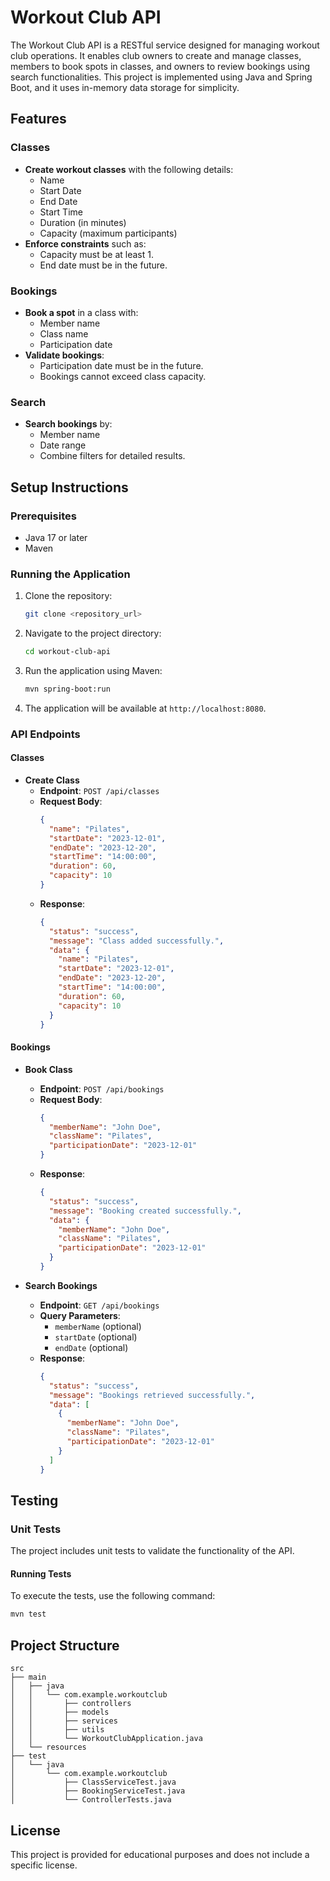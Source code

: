 # Workout Club API

The Workout Club API is a RESTful service designed for managing workout club operations. It enables club owners to create and manage classes, members to book spots in classes, and owners to review bookings using search functionalities. This project is implemented using Java and Spring Boot, and it uses in-memory data storage for simplicity.

## Features

### Classes
- **Create workout classes** with the following details:
    - Name
    - Start Date
    - End Date
    - Start Time
    - Duration (in minutes)
    - Capacity (maximum participants)
- **Enforce constraints** such as:
    - Capacity must be at least 1.
    - End date must be in the future.

### Bookings
- **Book a spot** in a class with:
    - Member name
    - Class name
    - Participation date
- **Validate bookings**:
    - Participation date must be in the future.
    - Bookings cannot exceed class capacity.

### Search
- **Search bookings** by:
    - Member name
    - Date range
    - Combine filters for detailed results.

## Setup Instructions

### Prerequisites
- Java 17 or later
- Maven

### Running the Application
1. Clone the repository:
   ```bash
   git clone <repository_url>
   ```
2. Navigate to the project directory:
   ```bash
   cd workout-club-api
   ```
3. Run the application using Maven:
   ```bash
   mvn spring-boot:run
   ```
4. The application will be available at `http://localhost:8080`.

### API Endpoints

#### Classes
- **Create Class**
    - **Endpoint**: `POST /api/classes`
    - **Request Body**:
      ```json
      {
        "name": "Pilates",
        "startDate": "2023-12-01",
        "endDate": "2023-12-20",
        "startTime": "14:00:00",
        "duration": 60,
        "capacity": 10
      }
      ```
    - **Response**:
      ```json
      {
        "status": "success",
        "message": "Class added successfully.",
        "data": {
          "name": "Pilates",
          "startDate": "2023-12-01",
          "endDate": "2023-12-20",
          "startTime": "14:00:00",
          "duration": 60,
          "capacity": 10
        }
      }
      ```

#### Bookings
- **Book Class**
    - **Endpoint**: `POST /api/bookings`
    - **Request Body**:
      ```json
      {
        "memberName": "John Doe",
        "className": "Pilates",
        "participationDate": "2023-12-01"
      }
      ```
    - **Response**:
      ```json
      {
        "status": "success",
        "message": "Booking created successfully.",
        "data": {
          "memberName": "John Doe",
          "className": "Pilates",
          "participationDate": "2023-12-01"
        }
      }
      ```

- **Search Bookings**
    - **Endpoint**: `GET /api/bookings`
    - **Query Parameters**:
        - `memberName` (optional)
        - `startDate` (optional)
        - `endDate` (optional)
    - **Response**:
      ```json
      {
        "status": "success",
        "message": "Bookings retrieved successfully.",
        "data": [
          {
            "memberName": "John Doe",
            "className": "Pilates",
            "participationDate": "2023-12-01"
          }
        ]
      }
      ```

## Testing

### Unit Tests
The project includes unit tests to validate the functionality of the API.

#### Running Tests
To execute the tests, use the following command:
```bash
mvn test
```

## Project Structure
```
src
├── main
│   ├── java
│   │   └── com.example.workoutclub
│   │       ├── controllers
│   │       ├── models
│   │       ├── services
│   │       ├── utils
│   │       └── WorkoutClubApplication.java
│   └── resources
├── test
│   └── java
│       └── com.example.workoutclub
│           ├── ClassServiceTest.java
│           ├── BookingServiceTest.java
│           └── ControllerTests.java
```

## License
This project is provided for educational purposes and does not include a specific license.

